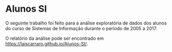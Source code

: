 # Alunos SI

O seguinte trabalho foi feito para a análise exploratória de dados dos alunos do curso de Sistemas de Informação durante o período de 2005 a 2017.

O relatório da análise pode ser encontrado em https://laiscarraro.github.io/Alunos-SI/.

